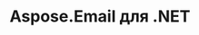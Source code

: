 ---
title: Aspose.Email для .NET
type: docs
weight: 10
url: /ru/net/
keywords: "Aspose.Email for .NET, Aspose Email, Aspose API Reference."
description: Aspose.Email помогает разработчикам программировать, не теряясь в сложностях деталей формата сообщений.
is_root: true
---
